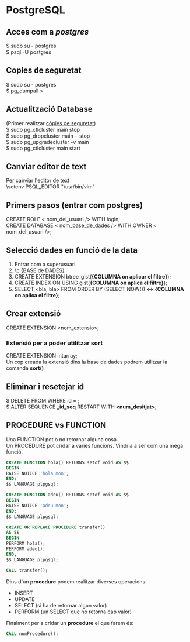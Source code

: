 # PostgreSQL

## Acces com a ***postgres***

$ sudo su - postgres<br />
$ psql -U postgres

## Copies de seguretat

$ sudo su - postgres<br />
$ pg_dumpall > <fitxer>

## Actualització Database

(Primer realitzar [còpies de seguretat](#Copies-de-seguretat))<br />
$ sudo pg_ctlcluster <versioAntiga> main stop<br />
$ sudo pg_dropcluster <versioNova> main --stop<br />
$ sudo pg_upgradecluster -v <versioNova> <versioAntiga> main<br />
$ sudo pg_ctlcluster <versioNova> main start<br />


## Canviar editor de text

Per canviar l'editor de text<br />
\setenv PSQL_EDITOR "/usr/bin/vim"

## Primers pasos (entrar com **postgres**)

CREATE ROLE < nom_del_usuari /> WITH login; <br />
CREATE DATABASE < nom_base_de_dades /> WITH OWNER < nom_del_usuari />;

## Selecció dades en funció de la data

1. Entrar com a superusuari
2. \c {BASE de DADES}
3. CREATE EXTENSION btree_gist(**{COLUMNA on aplicar el filtre}**);
4. CREATE INDEX ON <taula> USING gist(**{COLUMNA on aplica el filtre}**);
5. SELECT <bla, bla> FROM <taula> ORDER BY (SELECT NOW()) <-> **{COLUMNA on aplica el filtre}**;

## Crear extensió

CREATE EXTENSION <nom_extensio\>;

### Extensió per a poder utilitzar **sort**

CREATE EXTENSION intarray;<br />
Un cop creada la extensió dins la base de dades podrem utilitzar la comanda **sort()**

## Eliminar i resetejar id

$ DELETE FROM **<taula>** WHERE id = **<num>**;<br />
$ ALTER SEQUENCE **<taula>\_id\_seq** RESTART WITH **<num_desitjat>**;

## PROCEDURE vs FUNCTION

Una FUNCTION pot o no retornar alguna cosa.<br />
Un PROCEDURE pot cridar a varies funcions. Vindria a ser com una mega funció.

```sql
CREATE FUNCTION hola() RETURNS setof void AS $$
BEGIN
RAISE NOTICE 'hola mon';
END;
$$ LANGUAGE plpgsql;

CREATE FUNCTION adeu() RETURNS setof void AS $$
BEGIN
RAISE NOTICE 'adeu mon';
END;
$$ LANGUAGE plpgsql;

CREATE OR REPLACE PROCEDURE transfer()
AS $$
BEGIN
PERFORM hola();
PERFORM adeu();
END;
$$ LANGUAGE plpgsql;

CALL transfer();
```

Dins d'un **procedure** podem realitzar diverses operacions:

- INSERT
- UPDATE
- SELECT (si ha de retornar algun valor)
- PERFORM (un SELECT que no retorna cap valor)

Finalment per a cridar un **procedure** el que farem és:

```sql
CALL nomProcedure();
```
